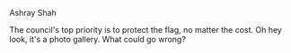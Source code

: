 Ashray Shah

The council's top priority is to protect the flag, no matter the cost. Oh hey look, it's a photo gallery. What could go wrong?
